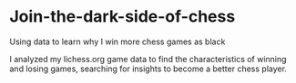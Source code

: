 # Join-the-dark-side-of-chess
Using data to learn why I win more chess games as black

I analyzed my lichess.org game data to find the characteristics of winning and losing games, searching for insights to become a better chess player.
